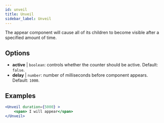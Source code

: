```yaml
---
id: unveil 
title: Unveil
sidebar_label: Unveil
---
```


The appear component will cause all of its children to become visible after a specified amount of time.

## Options

* __active__ | `boolean`: controls whether the counter should be active. Default: `false`.
* __delay__ | `number`: number of milliseconds before component appears. Default: `1000`.


## Examples

```jsx live
<Unveil duration={5000} >
    <span> I will appear</span>
</Unveil>
```



